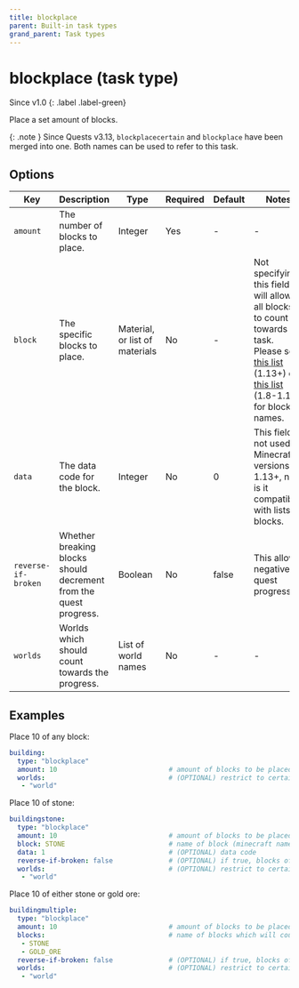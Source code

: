 ```yaml
---
title: blockplace
parent: Built-in task types
grand_parent: Task types
---
```


# blockplace (task type)

Since v1.0
{: .label .label-green}

Place a set amount of blocks.

{: .note }
Since Quests v3.13, `blockplacecertain` and `blockplace` have been
merged into one. Both names can be used to refer to this task.

## Options

| Key                 | Description                                                       | Type                           | Required | Default | Notes                                                                                                                                                                                                                                                                           |
|---------------------|-------------------------------------------------------------------|--------------------------------|----------|---------|---------------------------------------------------------------------------------------------------------------------------------------------------------------------------------------------------------------------------------------------------------------------------------|
| `amount`            | The number of blocks to place.                                    | Integer                        | Yes      | \-      | \-                                                                                                                                                                                                                                                                              |
| `block`             | The specific blocks to place.                                     | Material, or list of materials | No       | \-      | Not specifying this field will allow all blocks to count towards the task. Please see [this list](https://hub.spigotmc.org/javadocs/bukkit/org/bukkit/Material.html) (1.13+) or [this list](https://helpch.at/docs/1.12.2/org/bukkit/Material.html) (1.8-1.12) for block names. |
| `data`              | The data code for the block.                                      | Integer                        | No       | 0       | This field is not used in Minecraft versions 1.13+, nor is it compatible with lists of blocks.                                                                                                                                                                                  |
| `reverse-if-broken` | Whether breaking blocks should decrement from the quest progress. | Boolean                        | No       | false   | This allows negative quest progresses.                                                                                                                                                                                                                                          |
| `worlds`            | Worlds which should count towards the progress.                   | List of world names            | No       | \-      | \-                                                                                                                                                                                                                                                                              |

## Examples

Place 10 of any block:

``` yaml
building:
  type: "blockplace"
  amount: 10                            # amount of blocks to be placed
  worlds:                               # (OPTIONAL) restrict to certain worlds
   - "world"
```

Place 10 of stone:

``` yaml
buildingstone:
  type: "blockplace"
  amount: 10                            # amount of blocks to be placed
  block: STONE                          # name of block (minecraft name)
  data: 1                               # (OPTIONAL) data code
  reverse-if-broken: false              # (OPTIONAL) if true, blocks of same type broken will reverse progression (prevents silk-touch exploit)
  worlds:                               # (OPTIONAL) restrict to certain worlds
   - "world"
```

Place 10 of either stone or gold ore:

``` yaml
buildingmultiple:
  type: "blockplace"
  amount: 10                            # amount of blocks to be placed
  blocks:                               # name of blocks which will count towards progress
   - STONE
   - GOLD_ORE                           
  reverse-if-broken: false              # (OPTIONAL) if true, blocks of same type broken will reverse progression (prevents silk-touch exploit)
  worlds:                               # (OPTIONAL) restrict to certain worlds
   - "world"
```
